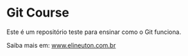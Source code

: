 # Git Course

Este é um repositório teste para ensinar como o Git funciona.

Saiba mais em: www.elineuton.com.br
